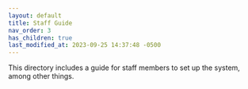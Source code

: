```yaml
---
layout: default
title: Staff Guide
nav_order: 3
has_children: true
last_modified_at: 2023-09-25 14:37:48 -0500
---
```

 
This directory includes a guide for staff members to set up the system, among other things.